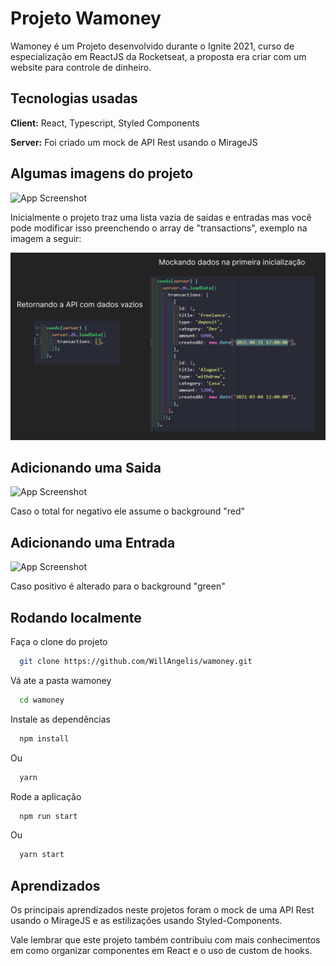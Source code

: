 
# Projeto Wamoney

Wamoney é um Projeto desenvolvido durante o Ignite 2021, curso de especialização em ReactJS da 
Rocketseat, a proposta era criar com um website para controle de dinheiro.


## Tecnologias usadas

**Client:** React, Typescript, Styled Components

**Server:** Foi criado um mock de API Rest usando o MirageJS


## Algumas imagens do projeto

![App Screenshot](./src/github/wamoney_init.gif)

Inicialmente o projeto traz uma lista vazia de saidas e entradas mas você pode modificar
isso preenchendo o array de "transactions", exemplo na imagem a seguir:

![App Screenshot](./src/github/wamoney.png)

## Adicionando uma Saida

![App Screenshot](./src/github/add_saida.gif)

Caso o total for negativo ele assume o background "red"

## Adicionando uma Entrada

![App Screenshot](./src/github/add_entrada.gif)

Caso positivo é alterado para o background "green"
## Rodando localmente

Faça o clone do projeto 

```bash
  git clone https://github.com/WillAngelis/wamoney.git
```

Vá ate a pasta wamoney

```bash
  cd wamoney
```

Instale as dependências

```bash
  npm install
```

Ou 

```bash
  yarn
```

Rode a aplicação

```bash
  npm run start
```

Ou

```bash
  yarn start
```


## Aprendizados

Os principais aprendizados neste projetos foram o mock de uma API Rest usando o MirageJS e as estilizações usando Styled-Components.


Vale lembrar que este projeto também contribuiu com mais conhecimentos em como organizar componentes em React e o uso de custom de hooks.